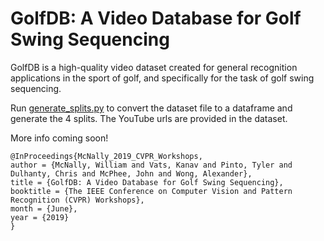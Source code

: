 # GolfDB: A Video Database for Golf Swing Sequencing
GolfDB is a high-quality video dataset created for general recognition applications in the sport of golf, and specifically for the task of golf swing sequencing. 

Run [generate_splits.py](../data/generate_splits.py) to convert the dataset file to a dataframe and generate the 4 splits. The YouTube urls are provided in the dataset. 

More info coming soon!

```
@InProceedings{McNally_2019_CVPR_Workshops,
author = {McNally, William and Vats, Kanav and Pinto, Tyler and Dulhanty, Chris and McPhee, John and Wong, Alexander},
title = {GolfDB: A Video Database for Golf Swing Sequencing},
booktitle = {The IEEE Conference on Computer Vision and Pattern Recognition (CVPR) Workshops},
month = {June},
year = {2019}
}
```
